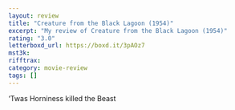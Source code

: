 ```yaml
---
layout: review
title: "Creature from the Black Lagoon (1954)"
excerpt: "My review of Creature from the Black Lagoon (1954)"
rating: "3.0"
letterboxd_url: https://boxd.it/3pAOz7
mst3k:
rifftrax:
category: movie-review
tags: []
---
```


‘Twas Horniness killed the Beast
